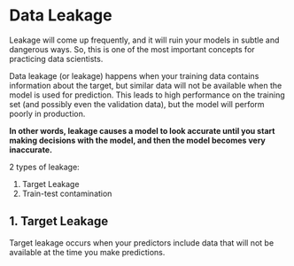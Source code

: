 # Data Leakage
Leakage will come up frequently, and it will ruin your models in subtle and dangerous ways. So, this is one of the most important concepts for practicing data scientists.

Data leakage (or leakage) happens when your training data contains information about the target, but similar data will not be available when the model is used for prediction. This leads to high performance on the training set (and possibly even the validation data), but the model will perform poorly in production.

**In other words, leakage causes a model to look accurate until you start making decisions with the model, and then the model becomes very inaccurate.**

2 types of leakage:
1. Target Leakage
2. Train-test contamination


## 1. Target Leakage
Target leakage occurs when your predictors include data that will not be available at the time you make predictions. 
